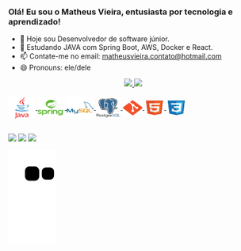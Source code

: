 ### Olá! Eu sou o Matheus Vieira, entusiasta por tecnologia e aprendizado!

- 🔭 Hoje sou Desenvolvedor de software júnior.
- 🌱 Estudando JAVA com Spring Boot, AWS, Docker e React.
- 📫 Contate-me no email: matheusvieira.contato@hotmail.com
- 😄 Pronouns: ele/dele

<div align="center">
  <a href="https://github.com/matheus-vieiras">
  <img height="180em" src="https://github-readme-stats.vercel.app/api?username=matheus-vieiras&show_icons=true&theme=vision-friendly-dark&include_all_commits=true&count_private=true"/>
  <img height="180em" src="https://github-readme-stats.vercel.app/api/top-langs/?username=matheus-vieiras&layout=compact&langs_count=7&theme=vision-friendly-dark"/>
</div>

<div style="display: inline_block"><br>
  <img align="center" alt="Matheus-Java" height="45" width="55"
src="https://raw.githubusercontent.com/devicons/devicon/master/icons/java/java-original-wordmark.svg">
  <img align="center" alt="Matheus-Spring" height="45" width="55"
src="https://raw.githubusercontent.com/devicons/devicon/master/icons/spring/spring-original-wordmark.svg">
  <img align="center" alt="Matheus-Mysql" height="45" width="55"
src="https://raw.githubusercontent.com/devicons/devicon/master/icons/mysql/mysql-original-wordmark.svg">  
  <img align="center" alt="Matheus-PostgreSQL" height="40" width="50" src="https://raw.githubusercontent.com/devicons/devicon/master/icons/postgresql/postgresql-original-wordmark.svg">
  <img align="center" alt="Matheus-Git" height="30" width="40" src="https://raw.githubusercontent.com/devicons/devicon/master/icons/git/git-original.svg">
  <img align="center" alt="Matheus-HTML" height="30" width="40" src="https://raw.githubusercontent.com/devicons/devicon/master/icons/html5/html5-original.svg">
  <img align="center" alt="Matheus-CSS" height="30" width="40" src="https://raw.githubusercontent.com/devicons/devicon/master/icons/css3/css3-original.svg">
  
</div>

 ##
 
 <div>
  <a href="https://www.instagram.com/matheusvieiras_/" target="_blank"><img src="https://img.shields.io/badge/-Instagram-%23E4405F?style=for-the-badge&logo=instagram&logoColor=white" target="_blank"></a>
 	<a href ="mailto:matheusvieira.contato@hotmail.com"><img src="https://img.shields.io/badge/Microsoft_Outlook-0078D4?style=for-the-badge&logo=microsoft-outlook&logoColor=white" target="_blank"></a>
  <a href="https://www.linkedin.com/in/matheus-vieira-a28879169/" target="_blank"><img src="https://img.shields.io/badge/-LinkedIn-%230077B5?style=for-the-badge&logo=linkedin&logoColor=white" target="_blank"></a> 
   
  ![Snake animation](https://github.com/matheus-vieiras/matheus-vieiras/blob/output/github-contribution-grid-snake.svg)
   
 </div>



